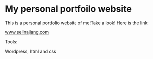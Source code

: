 # My personal portfoilo website
This is a personal portfolio website of me!Take a look!
Here is the link:

www.selinajiang.com


Tools:

Wordpress, html and css
